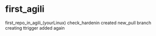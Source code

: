 # first_agili
first_repo_in_agili_(yourLinux)
check_hardenin
created new_pull branch
creating ttrigger
added again
